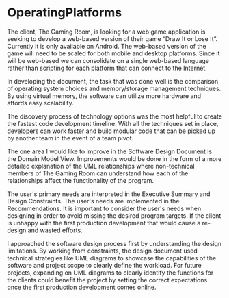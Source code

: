 # OperatingPlatforms
The client, The Gaming Room, is looking for a web game application is seeking to 
develop a web-based version of their game “Draw It or Lose It”.  Currently it is 
only available on Android.  The web-based version of the game will need to be 
scaled for both mobile and desktop platforms.  Since it will be web-based we can 
consolidate on a single web-based language rather than scripting for each platform
that can connect to the Internet. 

In developing the document, the task that was done well is the comparison of 
operating system choices and memory/storage management techniques.  By using 
virtual memory, the software can utilize more hardware and affords easy scalability.

The discovery process of technology options was the most helpful to create the 
fastest code development timeline.  With all the techniques set in place, developers
can work faster and build modular code that can be picked up by another team in 
the event of a team pivot. 

The one area I would like to improve in the Software Design Document is the Domain
Model View.  Improvements would be done in the form of a more detailed explanation
of the UML relationships where non-technical members of The Gaming Room can 
understand how each of the relationships affect the functionality of the program. 

The user's primary needs are interpreted in the Executive Summary and Design 
Constraints.  The user's needs are implemented in the Recommendations.  It is 
important to consider the user's needs when designing in order to avoid missing 
the desired program targets.  If the client is unhappy with the first production 
development that would cause a re-design and wasted efforts.  

I approached the software design process first by understanding the design 
limitations.  By working from constraints, the design document used technical
strategies like UML diagrams to showcase the capabilities of the software and 
project scope to clearly define the workload.  For future projects, expanding on 
UML diagrams to clearly identify the functions for the clients could benefit the 
project by setting the correct expectations once the first production development 
comes online. 
